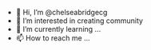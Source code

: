 - 👋 Hi, I’m @chelseabridgecg
- 👀 I’m interested in creating community
- 🌱 I’m currently learning ...
- 📫 How to reach me ...

<!---
chelseabridgecg/chelseabridgecg is a ✨ special ✨ repository because its `README.md` (this file) appears on your GitHub profile.
You can click the Preview link to take a look at your changes.
--->
